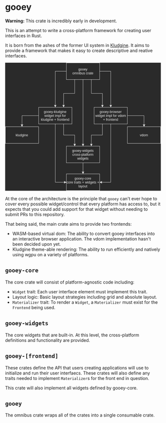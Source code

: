 # gooey

**Warning:** This crate is incredibly early in development.

This is an attempt to write a cross-platform framework for creating user interfaces in Rust.

It is born from the ashes of the former UI system in [Kludgine](https://github.com/khonsulabs/kludgine). It aims to provide a framework that makes it easy to create descriptive and reative interfaces.

![gooey architecture](./Gooey.png)

At the core of the architecture is the principle that `gooey` can't ever hope to cover every possible widget/control that every platform has access to, but it expects that you could add support for that widget without needing to submit PRs to this repository.

That being said, the main crate aims to provide two frontends:

* WASM-based virtual dom: The ability to convert gooey interfaces into an interactive browser application. The vdom implementation hasn't been decided upon yet.
* Kludgine theme-able rendering: The ability to run efficiently and natively using wgpu on a variety of platforms.

## `gooey-core`

The core crate will consist of platform-agnostic code including:

* `Widget` trait: Each user interface element must implement this trait.
* Layout logic: Basic layout strategies including grid and absolute layout.
* `Materializer` trait: To render a `Widget`, a `Materializer` must exist for the `Frontend` being used.

## `gooey-widgets`

The core widgets that are built-in. At this level, the cross-platform definitions and functionality are provided.

## `gooey-[frontend]`

These crates define the API that users creating applications will use to initialize and run their user interfaecs. These crates will also define any traits needed to implement `Materializer`s for the front end in question.

This crate will also implement all widgets defined by gooey-core.

## `gooey`

The omnibus crate wraps all of the crates into a single consumable crate.
